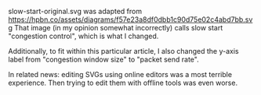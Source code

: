 slow-start-original.svg was adapted from https://hpbn.co/assets/diagrams/f57e23a8df0dbb1c90d75e02c4abd7bb.svg
That image (in my opinion somewhat incorrectly) calls slow start "congestion control",
which is what I changed.

Additionally, to fit within this particular article, I also changed the y-axis label from "congestion window size" to "packet send rate".

In related news: editing SVGs using online editors was a most terrible experience. Then trying to edit them with offline tools was even worse. 